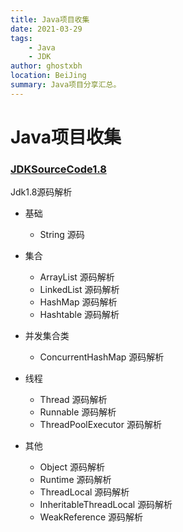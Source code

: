 ```yaml
---
title: Java项目收集
date: 2021-03-29
tags:
    - Java
    - JDK
author: ghostxbh
location: BeiJing
summary: Java项目分享汇总。
---
```


# Java项目收集

### [JDKSourceCode1.8](https://github.com/wupeixuan/JDKSourceCode1.8)

Jdk1.8源码解析

- 基础
    - String 源码

- 集合
    - ArrayList 源码解析
    - LinkedList 源码解析
    - HashMap 源码解析
    - Hashtable 源码解析

- 并发集合类
    - ConcurrentHashMap 源码解析

- 线程
    - Thread 源码解析
    - Runnable 源码解析
    - ThreadPoolExecutor 源码解析

- 其他
    - Object 源码解析
    - Runtime 源码解析
    - ThreadLocal 源码解析
    - InheritableThreadLocal 源码解析
    - WeakReference 源码解析